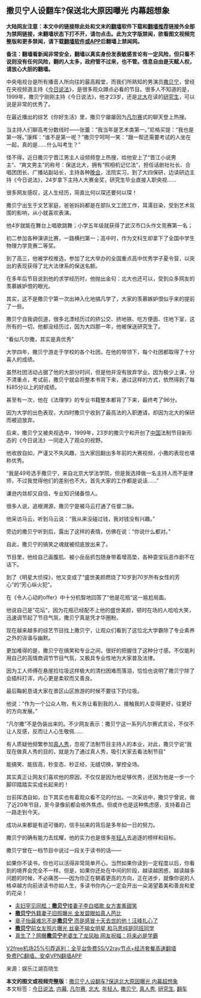  <h2>撒贝宁人设翻车?保送北大原因曝光 内幕超想象</h2> <p class="notice"><b>大陆网友注意：本文中的链接除此处和文末的<a href="https://github.com/bannedbook/fanqiang" >翻墙</a>软件下载和<a href="https://github.com/killgcd/justmysocks/blob/master/README.md">翻墙推荐</a>链接外全部为禁网链接，未翻墙状态下打不开，请勿点击。此为文字版禁闻，欲看图文视频完整版和更多禁闻，请下载<a href="https://github.com/bannedbook/fanqiang">翻墙软件或APP</a>后翻墙上禁闻网。</p><p>备注：翻墙看新闻非常安全，翻墙以真实身份发表敏感言论有一定风险，但只看不说则没有任何风险，翻的人太多，政府管不过来，也不管。信息自由是天赋人权，请放心大胆的翻墙。</b></p>  <div class="entry"> <p>中央电视台是所有播音人所向往的最高殿堂，而我们所熟知的男演员<a href="https://www.bannedbook.org/bnews/tag/%e6%92%92%e8%b4%9d%e5%ae%81/" class="st_tag internal_tag" rel="tag" title="标签 撒贝宁 下的日志">撒贝宁</a>，曾经在央视频道主持《<a href="https://www.bannedbook.org/bnews/tag/%E4%BB%8A%E6%97%A5%E8%AF%B4%E6%B3%95/" class="st_tag internal_tag" rel="tag" title="标签 今日说法 下的日志">今日说法</a>》，是很多观众蹲点必看的节目。很多人不知道的是，1999年，撒贝宁刚刚主持《今日说法》，他才23岁，还是<a href="https://www.bannedbook.org/bnews/tag/%E5%8C%97%E5%A4%A7/" class="st_tag internal_tag" rel="tag" title="标签 北大 下的日志">北大</a>在读的<a href="https://www.bannedbook.org/bnews/tag/%e7%a0%94%e7%a9%b6%e7%94%9f/" class="st_tag internal_tag" rel="tag" title="标签 研究生 下的日志">研究生</a>，可以说是非常的优秀了。</p> <p>在最近播出的综艺《你好生活》里，撒贝宁屡屡因为<a href="https://www.bannedbook.org/bnews/tag/%E5%87%A1%E5%B0%94%E8%B5%9B/" class="st_tag internal_tag" rel="tag" title="标签 凡尔赛 下的日志">凡尔赛</a>式的聊天登上热搜。</p> <p>当主持人们聊高考分数线时——张蕾：“我当年是艺术类第一。”尼格买提：“我也是第一呀。”康辉：“谁不是第一呢？”撒贝宁呵呵一笑：“跟一帮还需要考试的人坐在一起，真的是……什么叫考生？”</p> <p>怪不得，近日撒贝宁晋江男主人设频频登上热搜，给他安上了“晋江小说男主”、“爽文男主”的称号：保送北大，拥有“照相机记忆法”，担任话剧社社长、合唱团团长、广播站副站长，主持各种<span class='wp_keywordlink_affiliate'><a href="https://zh-cn.shenyunperformingarts.org/" title="晚会" target="_blank">晚会</a></span>，法院实习，到了大四保研，边读研边主持《今日说法》，24岁拿下主持人大赛金奖，研究生毕业直接入职央视……</p> <p>很多网友感叹，这人生经历，简直比何以琛还要何以琛！</p> <p>撒贝宁出生于文艺家庭，爸爸妈妈都是在部队文工团工作，耳濡目染，受到艺术氛围的影响，从小就喜欢表演。</p> <p>他4岁就能在舞台上唱歌跳舞；小学五年级就获得了武汉市口头作文竞赛第一名；</p> <p>初二参加各种演讲比赛，一路横扫第一；高中时，作为文科生却拿下了全国中学生物理力学竞赛二等奖。</p> <p>到了高三，他被学校推选，参加了北大举办的全国重点高中优秀学子夏令营，以突出的表现获得了北大法律系的保送名额。</p> <p>在多年后节目说到他的求学经历时，他抛出金句：北大也还可以，受到众多网友的羡慕嫉妒恨的眼光。</p> <p>其实，这不是撒贝宁第一次出神入化地搞凡学了，大家的羡慕嫉妒恨似乎来的提前了一些。</p>  <p>撒贝宁自我调侃道，很多北漂经历过的挤公交、挤地铁、吃方便面、住地下室，这所有的一切，他都没经历过，因为大四那一年，他被保送研究生了。</p> <p>“看似凡尔撒，其实是真优秀”</p> <p>大学四年，撒贝宁游走于学校的各个社团，在他的带领下，每个社团都取得了十分喜人的成绩。</p> <p>虽然社团活动占据了他的大部分时间，但是他并没有放弃学业。因为极少上课，分不清重点，考试前，撒贝宁就会将整本书背下来，通过这样的方式，依然得到了每科85分以上的好成绩。</p> <p>甚至有一次，他在《法理学》的专业书籍整本都背了下来，最终考了96分。</p> <p>因为大学的出色表现，大四时撒贝宁收到了最高法的入职邀请，却因为北大的保研而被迫放弃。</p> <p>后来，撒贝宁又被央视选中，1999年，23岁的撒贝宁和开创了<span class='wp_keywordlink_affiliate'><a href="https://www.bannedbook.org/" title="中国" target="_blank">中国</a></span>法制节目新形态的《今日说法》一同走入了观众的视野。</p> <p>他收放自如，严谨又不失风趣，当大家回翻出多年前的大赛视频，小撒的表现也堪称优秀。</p> <p>“我是49号选手撒贝宁，来自北京大学法学院，但是我选择做一名主持人而不是律师，不过我觉得他们的差别也不大，首先大家的工作都是说话……”</p> <p>谦逊内敛却又自信，专业知识储备惊人。</p> <p>很多人说，追根溯源，撒贝宁是被马云打通了任督二脉。</p>  <p>他采访马云，听到马云说：“我从来没碰过钱，我对钱没有兴趣。”</p> <p>旁边的撒贝宁听到后，露出了这样的表情，仿佛在说：“你说什么都对。”</p> <p>自此，撒贝宁的搞笑之魂就被彻底放出来了。</p> <p>节目里，他给自己画腹肌、被小岳岳抓包随身带着增高垫，各种耍宝玩恶作剧不在话下。</p> <p>到了《明星大侦探》，他又变成了“盛世美颜燃烧了10岁到70岁所有女性的芳心”的“芳心纵火犯”。</p> <p>在《令人心动的offer》中十分机智地回答了”他是花瓶“这一尴尬局面。</p> <p>他说自己是”花坛“，因为花瓶已经配不上他的盛世美颜，顿时在场的人哈哈大笑，迅速调节起了节目气氛，撒贝宁真是凭才华圈粉。</p> <p>现在越来越多的综艺节目找上撒贝宁，让观众们看到了这位北大学霸除了专业素养之外的诙谐与幽默。</p> <p>更加难得的是，撒贝宁在搞笑和专业之间，很好的把握住了这种分寸感。不仅能利用自己的高情商调节节目气氛，又极具专业性地为大家普及法律。</p> <p>因为工人师傅在悬崖捡垃圾这样极大的清扫困难而落泪，恰恰也说明了撒贝宁除了会插科打诨，内心更是柔软而又善良。</p> <p>最后鞠躬恳请大家在景区山区旅游的时候不要往下扔垃圾。</p>  <p>他说：“作为一个公众人物，有义务让看到我的人、接触我的人变得更好，往更好的方向发展。”</p> <p>“凡尔撒”不是伪装出来的。不少网友表示：撒贝宁这一系列凡尔赛式言论，不仅不让人反感，反而让人心生敬佩……</p> <p>有人质疑他频繁参加<a href="https://www.bannedbook.org/bnews/tag/%E7%9C%9F%E4%BA%BA%E7%A7%80/" class="st_tag internal_tag" rel="tag" title="标签 真人秀 下的日志">真人秀</a>，忽视了法制节目主持人的本业，对此，撒贝宁说“我现在做真人秀的目的，就是为了通过真人秀，吸引大家去看法制节目”</p> <p>能搞笑、能拔高，秒变态、秒正经，无缝切换，掌控全场。</p> <p>其实真正让网友们喜欢他的原因，不仅仅是因为他足够优秀，还因为他是一步一个脚印踏踏实实成长起来的！</p> <p>台前挥洒自如，台下其实也有着观众看不见的付出。一次采访中，撒贝宁曾说，做了近20年节目，至今录像前都会格外焦虑。但或许也是这种焦虑感，支持着自己一路走到今天。</p> <p>成功从来都是有迹可循的，信手拈来的背后是多年如一日的努力。</p> <p>撒贝宁的确有能力去炫耀，他的实力也是很多<a href="https://www.bannedbook.org/bnews/tag/%e5%b9%b4%e8%bd%bb%e4%ba%ba/" class="st_tag internal_tag" rel="tag" title="标签 年轻人 下的日志">年轻人</a>去追逐的榜样和目标。</p> <p>撒贝宁曾在一档节目中说过一段关于读书的话——</p> <p>如果你不读书，你也可以活得非常简单开心。当然如果你读到一定程度以后，你看到的境界会完全不一样。但是，如果你还处在中间的阶段，越读越困惑，越读越多问题的时候，不必痛苦——因为你正在朝着更高的方向，正在进步，就像你说的人格卓越方向前进读书亦如人生，多读书你内心一定会开出一朵渴望着美和善良和爱的花朵！</p> <ul class='op-related-articles' title='相关阅读'> <li><a href='https://www.bannedbook.org/bnews/yule/20200612/1343422.html' target='_blank'>夫妇罕见同框：<b>撒贝宁</b>搂妻子李白唱歌 女方害羞甜笑</a></li> <li><a href='https://www.bannedbook.org/bnews/yule/20200427/1319807.html' target='_blank'><b>撒贝宁</b>外籍妻子旧照曝光 金发碧眼如真人芭比</a></li> <li><a href='https://www.bannedbook.org/bnews/yule/20200305/1288357.html' target='_blank'>章子怡最难忘不是<b>撒贝宁</b> 而是感冒十天去世的他！汪峰扎心了</a></li> <li><a href='https://www.bannedbook.org/bnews/yule/20200131/1268004.html' target='_blank'><b>撒贝宁</b>前女友照片曝光 丝毫不输女明星 和马思纯是同班同学</a></li> <li><a href='https://www.bannedbook.org/bnews/yule/20191216/1242052.html' target='_blank'>真生了？网曝<b>撒贝宁</b>老婆生了龙凤胎 网友祝福：将来必是学霸</a></li> </ul> <p class="texttj"> <a href="https://github.com/bannedbook/fanqiang/wiki/V2ray%E6%9C%BA%E5%9C%BA" target="_blank">V2free机场25%引荐返利：全平台免费SS/V2ray节点+经济套餐高速翻墙</a><br/> <a href="https://github.com/bannedbook/fanqiang/wiki/%E7%A6%81%E9%97%BB%E7%BD%91%E5%AE%89%E5%8D%93%E7%BF%BB%E5%A2%99%E6%96%B0%E9%97%BBAPP" target="_blank">免费PC翻墙、安卓VPN翻墙APP</a></p><p> 来源：娱乐江湖百晓生 </p> <a name='sharetosocial'></a>       <div><b>本文的图文或视频完整版</b>：<a href='https://www.bannedbook.org/bnews/yule/20201219/1450868.html'>撒贝宁人设翻车?保送北大原因曝光 内幕超想象</a></div>  </div><!--END ENTRY--> <div class="postfooter"> <div>本文标签：<a href="https://www.bannedbook.org/bnews/tag/%E4%BB%8A%E6%97%A5%E8%AF%B4%E6%B3%95/" rel="tag">今日说法</a>, <a href="https://www.bannedbook.org/bnews/tag/%E5%86%85%E5%B9%95/" rel="tag">内幕</a>, <a href="https://www.bannedbook.org/bnews/tag/%E5%87%A1%E5%B0%94%E8%B5%9B/" rel="tag">凡尔赛</a>, <a href="https://www.bannedbook.org/bnews/tag/%E5%8C%97%E5%A4%A7/" rel="tag">北大</a>, <a href="https://www.bannedbook.org/bnews/tag/%e5%b9%b4%e8%bd%bb%e4%ba%ba/" rel="tag">年轻人</a>, <a href="https://www.bannedbook.org/bnews/tag/%e6%92%92%e8%b4%9d%e5%ae%81/" rel="tag">撒贝宁</a>, <a href="https://www.bannedbook.org/bnews/tag/%E7%9C%9F%E4%BA%BA%E7%A7%80/" rel="tag">真人秀</a>, <a href="https://www.bannedbook.org/bnews/tag/%e7%a0%94%e7%a9%b6%e7%94%9f/" rel="tag">研究生</a>, <a href="https://www.bannedbook.org/bnews/tag/%E7%BF%BB%E8%BD%A6/" rel="tag">翻车</a></div>  </div><!--END POSTFOOTER--> 
